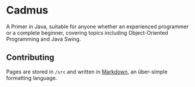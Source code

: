 Cadmus
======

A Primer in Java, suitable for anyone whether an experienced programmer or a complete beginner, covering topics including Object-Oriented Programming and Java Swing.

Contributing
---
Pages are stored in `/src` and written in [Markdown](http://markdowntutorial.com), an über-simple formatting language.
